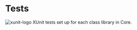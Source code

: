 # Tests
![xunit-logo](https://github.com/INNVTV/NetCore-Clean-Architecture/blob/master/_docs/imgs/xunit-logo.png)
XUnit tests set up for each class library in Core.